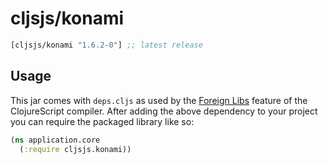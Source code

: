 # cljsjs/konami

[](dependency)
```clojure
[cljsjs/konami "1.6.2-0"] ;; latest release
```
[](/dependency)

## Usage

This jar comes with `deps.cljs` as used by the [Foreign Libs][flibs] feature
of the ClojureScript compiler. After adding the above dependency to your project
you can require the packaged library like so:

```clojure
(ns application.core
  (:require cljsjs.konami))
```
[flibs]: https://clojurescript.org/reference/packaging-foreign-deps
